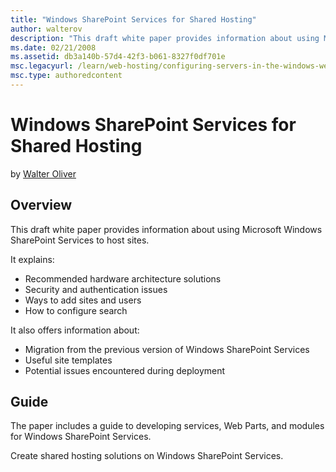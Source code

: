 ```yaml
---
title: "Windows SharePoint Services for Shared Hosting"
author: walterov
description: "This draft white paper provides information about using Microsoft Windows SharePoint Services to host sites. It explains: Recommended hardware architecture s..."
ms.date: 02/21/2008
ms.assetid: db3a140b-57d4-42f3-b061-8327f0df701e
msc.legacyurl: /learn/web-hosting/configuring-servers-in-the-windows-web-platform/windows-sharepoint-services-for-shared-hosting
msc.type: authoredcontent
---
```

# Windows SharePoint Services for Shared Hosting

by [Walter Oliver](https://github.com/walterov)

## Overview

This draft white paper provides information about using Microsoft Windows SharePoint Services to host sites.

It explains:

- Recommended hardware architecture solutions
- Security and authentication issues
- Ways to add sites and users
- How to configure search

It also offers information about:

- Migration from the previous version of Windows SharePoint Services
- Useful site templates
- Potential issues encountered during deployment

## Guide

The paper includes a guide to developing services, Web Parts, and modules for Windows SharePoint Services.

Create shared hosting solutions on Windows SharePoint Services.
